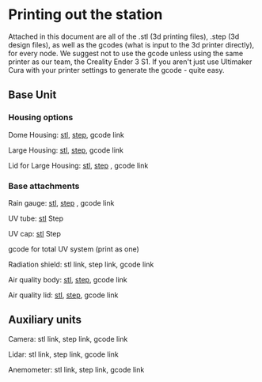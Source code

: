 # Printing out the station

Attached in this document are all of the .stl (3d printing files), .step
(3d design files), as well as the gcodes (what is input to the 3d printer directly), for every node. 
We suggest not to use the gcode unless using the same printer as our team,
the Creality Ender 3 S1. If you aren't just use Ultimaker Cura with your printer 
settings to generate the gcode - quite easy.

## Base Unit

### Housing options

Dome Housing: [stl](../print_files/sphere_housing/sphere_housing.stl), 
[step](../print_files/sphere_housing/sphere_housing.step), 
gcode link

Large Housing: 
[stl](../print_files/large_housing/large_housing.stl), 
[step](../print_files/large_housing/large_housing.step), 
gcode link

Lid for Large Housing: 
[stl](../print_files/large_housing/large_Lid.stl), 
[step](../print_files/large_housing/large_Lid.step)
, gcode link


### Base attachments

Rain gauge: 
[stl](../print_files/rain_gauge/RG15_Housing_Male.stl), 
[step](../print_files/rain_gauge/RG15_Housing_Male.step)
, gcode link

UV tube: 
[stl](../print_files/uv/uv_tube.stl) 
Step

UV cap:
[stl](../print_files/uv/uv_cap.stl) 
Step

gcode for total UV system (print as one)

Radiation shield: stl link, step link, gcode link

Air quality body: 
[stl](../print_files/air_quality/AQ_Housing_Male.stl), 
[step](../print_files/air_quality/AQ_Housing_Male.step), 
gcode link

Air quality lid: 
[stl](../print_files/air_quality/AQ_lid_Female.stl), 
[step](../print_files/air_quality/AQ_lid_Female.step), 
gcode link

## Auxiliary units

Camera: stl link, step link, gcode link

Lidar: stl link, step link, gcode link

Anemometer: stl link, step link, gcode link


